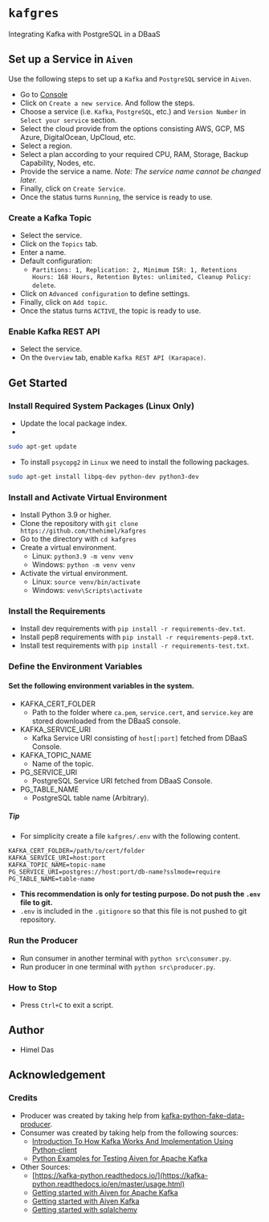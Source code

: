 # `kafgres`

Integrating Kafka with PostgreSQL in a DBaaS

## Set up a Service in `Aiven`

Use the following steps to set up a `Kafka` and `PostgreSQL` service in `Aiven`.

- Go to [Console](https://console.aiven.io/)
- Click on `Create a new service`. And follow the steps.
- Choose a service (i.e. `Kafka`, `PostgreSQL`, etc.) and `Version Number` in `Select your service` section.
- Select the cloud provide from the options consisting AWS, GCP, MS Azure, DigitalOcean, UpCloud, etc.
- Select a region.
- Select a plan according to your required CPU, RAM, Storage, Backup Capability, Nodes, etc.
- Provide the service a name. *Note: The service name cannot be changed later.*
- Finally, click on `Create Service`.
- Once the status turns `Running`, the service is ready to use.

### Create a Kafka Topic

- Select the service.
- Click on the `Topics` tab.
- Enter a name.
- Default configuration:
  - `Partitions: 1, Replication: 2, Minimum ISR: 1, Retentions Hours: 168 Hours, Retention Bytes: unlimited,
  Cleanup Policy: delete`.
- Click on `Advanced configuration` to define settings.
- Finally, click on `Add topic`.
- Once the status turns `ACTIVE`, the topic is ready to use.

### Enable Kafka REST API

- Select the service.
- On the `Overview` tab, enable `Kafka REST API (Karapace)`.

##  Get Started

### Install Required System Packages (Linux Only)

- Update the local package index.
- 
```sh
sudo apt-get update
```

- To install `psycopg2` in `Linux` we need to install the following packages.

```sh
sudo apt-get install libpq-dev python-dev python3-dev
```

### Install and Activate Virtual Environment

- Install Python 3.9 or higher.
- Clone the repository with `git clone https://github.com/thehimel/kafgres`
- Go to the directory with `cd kafgres`
- Create a virtual environment.
  - Linux: `python3.9 -m venv venv`
  - Windows: `python -m venv venv`
- Activate the virtual environment.
  - Linux: `source venv/bin/activate`
  - Windows: `venv\Scripts\activate`

### Install the Requirements

- Install dev requirements with `pip install -r requirements-dev.txt`.
- Install pep8 requirements with `pip install -r requirements-pep8.txt`.
- Install test requirements with `pip install -r requirements-test.txt`.

### Define the Environment Variables

#### Set the following environment variables in the system.

- KAFKA_CERT_FOLDER
  - Path to the folder where `ca.pem`, `service.cert`, and `service.key` are stored downloaded from the DBaaS console.
- KAFKA_SERVICE_URI
  - Kafka Service URI consisting of `host[:port]` fetched from DBaaS Console.
- KAFKA_TOPIC_NAME
  - Name of the topic.
- PG_SERVICE_URI
  - PostgreSQL Service URI fetched from DBaaS Console.
- PG_TABLE_NAME
  - PostgreSQL table name (Arbitrary).

##### Tip

- For simplicity create a file `kafgres/.env` with the following content.

```dotenv
KAFKA_CERT_FOLDER=/path/to/cert/folder
KAFKA_SERVICE_URI=host:port
KAFKA_TOPIC_NAME=topic-name
PG_SERVICE_URI=postgres://host:port/db-name?sslmode=require
PG_TABLE_NAME=table-name
```

- **This recommendation is only for testing purpose. Do not push the `.env` file to git.**
- `.env` is included in the `.gitignore` so that this file is not pushed to git repository.


### Run the Producer

- Run consumer in another terminal with `python src\consumer.py`.
- Run producer in one terminal with `python src\producer.py`.

### How to Stop

- Press `Ctrl+C` to exit a script.

## Author

- Himel Das

## Acknowledgement

### Credits

- Producer was created by taking help from [kafka-python-fake-data-producer](https://github.com/aiven/kafka-python-fake-data-producer).
- Consumer was created by taking help from the following sources:
  - [Introduction To How Kafka Works And Implementation Using Python-client](https://dev.to/horiyomi/introduction-to-how-kafka-works-and-implementation-using-python-client-1ejo)
  - [Python Examples for Testing Aiven for Apache Kafka](https://help.aiven.io/en/articles/5343895-python-examples-for-testing-aiven-for-apache-kafka)
- Other Sources:
  - [https://kafka-python.readthedocs.io/](https://kafka-python.readthedocs.io/en/master/usage.html)
  - [Getting started with Aiven for Apache Kafka](https://help.aiven.io/en/articles/489572-getting-started-with-aiven-for-apache-kafka)
  - [Getting started with Aiven Kafka](https://aiven.io/blog/getting-started-with-aiven-kafka)
  - [Getting started with sqlalchemy](https://riptutorial.com/sqlalchemy)
